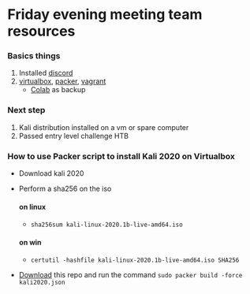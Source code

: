 # Friday evening meeting team resources

### Basics things
1. Installed [discord](https://discord.com/download)
2. [virtualbox](https://www.virtualbox.org/wiki/Downloads), [packer](https://www.packer.io/downloads/), [vagrant](https://www.vagrantup.com/downloads.html)
    -  [Colab](colab.research.google.com) as backup

### Next step
1. Kali distribution installed on a vm or spare computer
2. Passed entry level challenge HTB


### How to use Packer script to install Kali 2020 on Virtualbox
- Download kali 2020
- Perform a sha256 on the iso
  #### on linux
  - ```sha256sum kali-linux-2020.1b-live-amd64.iso```
  #### on win
  - ```certutil -hashfile kali-linux-2020.1b-live-amd64.iso SHA256```
  
- [Download]() this repo and run the command ```sudo packer build -force kali2020.json```
